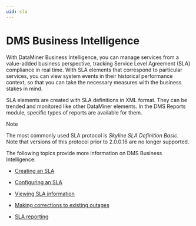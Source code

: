 ```yaml
---
uid: sla
---
```


# DMS Business Intelligence

With DataMiner Business Intelligence, you can manage services from a value-added business perspective, tracking Service Level Agreement (SLA) compliance in real time. With SLA elements that correspond to particular services, you can view system events in their historical performance context, so that you can take the necessary measures with the business stakes in mind.

SLA elements are created with SLA definitions in XML format. They can be trended and monitored like other DataMiner elements. In the DMS Reports module, specific types of reports are available for them.

> [!NOTE]
> The most commonly used SLA protocol is *Skyline SLA Definition Basic*. Note that versions of this protocol prior to 2.0.0.16 are no longer supported.

The following topics provide more information on DMS Business Intelligence:

- [Creating an SLA](xref:Creating_an_SLA)

- [Configuring an SLA](xref:Configuring_an_SLA)

- [Viewing SLA information](xref:Viewing_SLA_information)

- [Making corrections to existing outages](xref:Making_corrections_to_existing_outages)

- [SLA reporting](xref:SLA_reporting)
